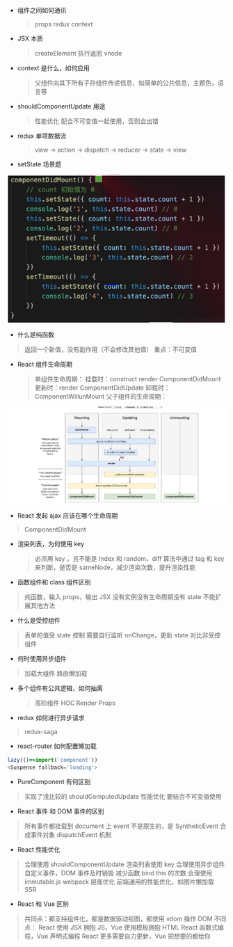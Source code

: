 - 组件之间如何通讯

  > props redux context

- JSX 本质

  > createElement 执行返回 vnode

- context 是什么，如何应用

  > 父组件向其下所有子孙组件传递信息，如简单的公共信息，主题色，语言等

- shouldComponentUpdate 用途

  > 性能优化
  > 配合不可变值一起使用，否则会出错

- redux 单项数据流

  > view -> action -> dispatch -> reducer -> state -> view

- setState 场景题

![setState场景题](./resource/005/setState场景题.png)

- 什么是纯函数

> 返回一个新值，没有副作用（不会修改其他值）
> 重点：不可变值

- React 组件生命周期
  > 单组件生命周期：
  > 挂载时：construct render ComponentDidMount
  > 更新时：render ComponentDidUpdate
  > 卸载时：ComponentWillunMount
  > 父子组件的生命周期：

![生命周期](./resource/001/生命周期.jpg)

- React 发起 ajax 应该在哪个生命周期

> ComponentDidMount

- 渲染列表，为何使用 key

  > 必须用 key ，且不能是 Index 和 random，diff 算法中通过 tag 和 key 来判断，是否是 sameNode，减少渲染次数，提升渲染性能

- 函数组件和 class 组件区别

> 纯函数，输入 props，输出 JSX
> 没有实例没有生命周期没有 state
> 不能扩展其他方法

- 什么是受控组件

> 表单的值受 state 控制
> 需要自行监听 onChange，更新 state
> 对比非受控组件

- 何时使用异步组件

> 加载大组件
> 路由懒加载

- 多个组件有公共逻辑，如何抽离

  > 高阶组件 HOC
  > Render Props

- redux 如何进行异步请求

> redux-saga

- react-router 如何配置懒加载

```javascript
lazy(()=>import('component'))
<Suspense fallback='loading'>
```

- PureComponent 有何区别

> 实现了浅比较的 shouldComputedUpdate
> 性能优化
> 要结合不可变值使用

- React 事件 和 DOM 事件的区别

> 所有事件都挂载到 document 上
> event 不是原生的，是 SyntheticEvent 合成事件对象
> dispatchEvent 机制

- React 性能优化

> 合理使用 shouldComponentUpdate
> 渲染列表使用 key
> 合理使用异步组件
> 自定义事件，DOM 事件及时销毁
> 减少函数 bind this 的次数
> 合理使用 immutable.js
> webpack 层面优化
> 前端通用的性能优化，如图片懒加载
> SSR

- React 和 Vue 区别

> 共同点：都支持组件化，都是数据驱动视图，都使用 vdom 操作 DOM
> 不同点：
> React 使用 JSX 拥抱 JS，Vue 使用模板拥抱 HTML
> React 函数式编程，Vue 声明式编程
> React 更多需要自力更新，Vue 把想要的都给你
